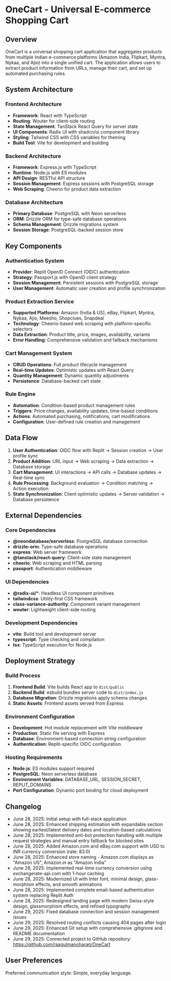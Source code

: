 # OneCart - Universal E-commerce Shopping Cart

## Overview

OneCart is a universal shopping cart application that aggregates products from multiple Indian e-commerce platforms (Amazon India, Flipkart, Myntra, Nykaa, and Ajio) into a single unified cart. The application allows users to extract product information from URLs, manage their cart, and set up automated purchasing rules.

## System Architecture

### Frontend Architecture
- **Framework**: React with TypeScript
- **Routing**: Wouter for client-side routing
- **State Management**: TanStack React Query for server state
- **UI Components**: Radix UI with shadcn/ui component library
- **Styling**: Tailwind CSS with CSS variables for theming
- **Build Tool**: Vite for development and building

### Backend Architecture
- **Framework**: Express.js with TypeScript
- **Runtime**: Node.js with ES modules
- **API Design**: RESTful API structure
- **Session Management**: Express sessions with PostgreSQL storage
- **Web Scraping**: Cheerio for product data extraction

### Database Architecture
- **Primary Database**: PostgreSQL with Neon serverless
- **ORM**: Drizzle ORM for type-safe database operations
- **Schema Management**: Drizzle migrations system
- **Session Storage**: PostgreSQL-backed session store

## Key Components

### Authentication System
- **Provider**: Replit OpenID Connect (OIDC) authentication
- **Strategy**: Passport.js with OpenID client strategy
- **Session Management**: Persistent sessions with PostgreSQL storage
- **User Management**: Automatic user creation and profile synchronization

### Product Extraction Service
- **Supported Platforms**: Amazon (India & US), eBay, Flipkart, Myntra, Nykaa, Ajio, Meesho, Shopclues, Snapdeal
- **Technology**: Cheerio-based web scraping with platform-specific selectors
- **Data Extraction**: Product title, price, images, availability, variants
- **Error Handling**: Comprehensive validation and fallback mechanisms

### Cart Management System
- **CRUD Operations**: Full product lifecycle management
- **Real-time Updates**: Optimistic updates with React Query
- **Quantity Management**: Dynamic quantity adjustments
- **Persistence**: Database-backed cart state

### Rule Engine
- **Automation**: Condition-based product management rules
- **Triggers**: Price changes, availability updates, time-based conditions
- **Actions**: Automated purchasing, notifications, cart modifications
- **Configuration**: User-defined rule creation and management

## Data Flow

1. **User Authentication**: OIDC flow with Replit → Session creation → User profile sync
2. **Product Addition**: URL input → Web scraping → Data extraction → Database storage
3. **Cart Management**: UI interactions → API calls → Database updates → Real-time sync
4. **Rule Processing**: Background evaluation → Condition matching → Action execution
5. **State Synchronization**: Client optimistic updates → Server validation → Database persistence

## External Dependencies

### Core Dependencies
- **@neondatabase/serverless**: PostgreSQL database connection
- **drizzle-orm**: Type-safe database operations
- **express**: Web server framework
- **@tanstack/react-query**: Client-side state management
- **cheerio**: Web scraping and HTML parsing
- **passport**: Authentication middleware

### UI Dependencies
- **@radix-ui/***: Headless UI component primitives
- **tailwindcss**: Utility-first CSS framework
- **class-variance-authority**: Component variant management
- **wouter**: Lightweight client-side routing

### Development Dependencies
- **vite**: Build tool and development server
- **typescript**: Type checking and compilation
- **tsx**: TypeScript execution for Node.js

## Deployment Strategy

### Build Process
1. **Frontend Build**: Vite builds React app to `dist/public`
2. **Backend Build**: esbuild bundles server code to `dist/index.js`
3. **Database Migration**: Drizzle migrations apply schema changes
4. **Static Assets**: Frontend assets served from Express

### Environment Configuration
- **Development**: Hot module replacement with Vite middleware
- **Production**: Static file serving with Express
- **Database**: Environment-based connection string configuration
- **Authentication**: Replit-specific OIDC configuration

### Hosting Requirements
- **Node.js**: ES modules support required
- **PostgreSQL**: Neon serverless database
- **Environment Variables**: DATABASE_URL, SESSION_SECRET, REPLIT_DOMAINS
- **Port Configuration**: Dynamic port binding for cloud deployment

## Changelog
- June 28, 2025: Initial setup with full-stack application
- June 28, 2025: Enhanced shipping estimation with expandable section showing earliest/latest delivery dates and location-based calculations
- June 28, 2025: Implemented anti-bot protection handling with multiple request strategies and manual entry fallback for blocked sites
- June 28, 2025: Added Amazon.com and eBay.com support with USD to INR currency conversion (rate: 83.0)
- June 28, 2025: Enhanced store naming - Amazon.com displays as "Amazon US", Amazon.in as "Amazon India"
- June 28, 2025: Implemented real-time currency conversion using exchangerate-api.com with 1-hour caching
- June 28, 2025: Modernized UI with Inter font, minimal design, glass-morphism effects, and smooth animations
- June 28, 2025: Implemented complete email-based authentication system replacing Replit Auth
- June 28, 2025: Redesigned landing page with modern Swiss-style design, glassmorphism effects, and refined typography
- June 29, 2025: Fixed database connection and session management issues
- June 29, 2025: Resolved routing conflicts causing 404 pages after login
- June 29, 2025: Enhanced Git setup with comprehensive .gitignore and README documentation
- June 29, 2025: Connected project to GitHub repository: https://github.com/raagulmanoharan/OneCart

## User Preferences

Preferred communication style: Simple, everyday language.